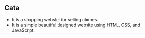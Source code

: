 ## Cata
* It is a shopping website for selling clothes.
* It is a simple beautiful designed website using HTML, CSS, and JavaScript. 
